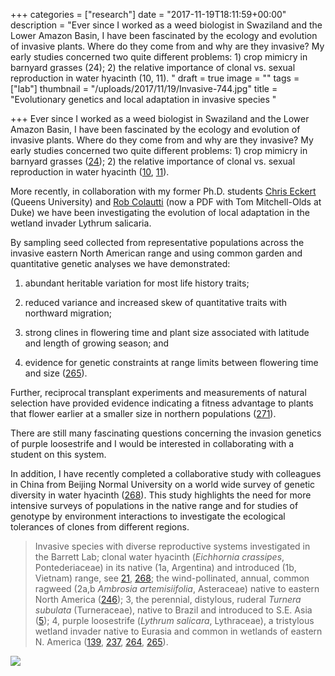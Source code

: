+++
categories = ["research"]
date = "2017-11-19T18:11:59+00:00"
description = "Ever since I worked as a weed biologist in Swaziland and the Lower Amazon Basin, I have been fascinated by the ecology and evolution of invasive plants. Where do they come from and why are they invasive? My early studies concerned two quite different problems: 1) crop mimicry in barnyard grasses (24); 2) the relative importance of clonal vs. sexual reproduction in water hyacinth (10, 11). "
draft = true
image = ""
tags = ["lab"]
thumbnail = "/uploads/2017/11/19/Invasive-744.jpg"
title = "Evolutionary genetics and local adaptation in invasive species "

+++
Ever since I worked as a weed biologist in Swaziland and the Lower  Amazon Basin, I have been fascinated by the ecology and evolution of  invasive plants. Where do they come from and why are they invasive? My  early studies concerned two quite different problems: 1) crop mimicry in  barnyard grasses ([24](http://labs.eeb.utoronto.ca/barrett/schb_pub.html#24)); 2) the relative importance of clonal vs. sexual reproduction in water hyacinth ([10](http://labs.eeb.utoronto.ca/barrett/schb_pub.html#10), [11](http://labs.eeb.utoronto.ca/barrett/schb_pub.html#11)). 

More recently, in collaboration with my former Ph.D. students [Chris Eckert](http://post.queensu.ca/\~eckertc/Eckert_Lab/Welcome.html) (Queens University) and [Rob Colautti](http://labs.eeb.utoronto.ca/barrett/Colautti.html)  (now a PDF with Tom Mitchell-Olds at Duke) we have been investigating  the evolution of local adaptation in the wetland invader Lythrum  salicaria. 

By sampling seed collected from representative populations  across the invasive eastern North American range and using common garden  and quantitative genetic analyses we have demonstrated: 

1. abundant  heritable variation for most life history traits; 

2. reduced variance  and increased skew of quantitative traits with northward migration; 

3. strong clines in flowering time and plant size associated with latitude  and length of growing season; and 

4. evidence for genetic constraints at  range limits between flowering time and size ([265](http://labs.eeb.utoronto.ca/barrett/schb_pub.html#265)).   

Further, reciprocal transplant experiments and measurements of natural  selection have provided evidence indicating a fitness advantage to  plants that flower earlier at a smaller size in northern populations ([271](http://labs.eeb.utoronto.ca/barrett/schb_pub.html#271)).  

There are still many fascinating questions concerning the invasion  genetics of purple loosestrife and I would be interested in  collaborating with a student on this system.

In addition, I have  recently completed a collaborative study with colleagues in China from Beijing Normal University on a world wide survey of genetic diversity in  water hyacinth ([268](http://labs.eeb.utoronto.ca/barrett/schb_pub.html#268)).  This study highlights the need for more intensive surveys of  populations in the native range and for studies of genotype by  environment interactions to investigate the ecological tolerances of  clones from different regions. 

> Invasive species with diverse reproductive systems investigated in the Barrett Lab; clonal water hyacinth (_Eichhornia crassipes_, Pontederiaceae) in its native (1a, Argentina) and introduced (1b, Vietnam) range, see [21](http://labs.eeb.utoronto.ca/barrett/schb_pub.html#21), [268](http://labs.eeb.utoronto.ca/barrett/schb_pub.html#268); the wind-pollinated, annual, common ragweed (2a,b _Ambrosia artemisiifolia_, Asteraceae) native to eastern North America ([246](http://labs.eeb.utoronto.ca/barrett/schb_pub.html#246)); 3, the perennial, distylous, ruderal _Turnera subulata_ (Turneraceae), native to Brazil and introduced to S.E. Asia ([5](http://labs.eeb.utoronto.ca/barrett/schb_pub.html#5)); 4, purple loosestrife (_Lythrum salicara_, Lythraceae), a tristylous wetland invader native to Eurasia and common in wetlands of eastern N. America ([139](http://labs.eeb.utoronto.ca/barrett/schb_pub.html#139), [237](http://labs.eeb.utoronto.ca/barrett/schb_pub.html#237), [264](http://labs.eeb.utoronto.ca/barrett/schb_pub.html#264), [265](http://labs.eeb.utoronto.ca/barrett/schb_pub.html#265)).

![](/uploads/2017/11/19/Invasive-744.jpg)